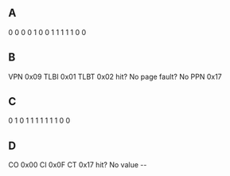
## A 
0 0 0 0 1 0 0 1 1 1 1 1 0 0

## B

VPN     0x09
TLBI    0x01
TLBT    0x02
hit?    No
page fault? No
PPN     0x17

## C

0 1 0 1 1 1 1 1 1 1 0 0

## D

CO      0x00
CI      0x0F
CT      0x17
hit?    No
value   --
